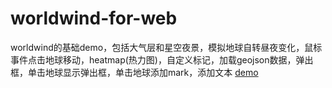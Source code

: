 # worldwind-for-web
worldwind的基础demo，包括大气层和星空夜景，模拟地球自转昼夜变化，鼠标事件点击地球移动，heatmap(热力图)，自定义标记，加载geojson数据，弹出框，单击地球显示弹出框，单击地球添加mark，添加文本
[demo](https://dlhyu.github.io/worldwind-for-web/demo/WorldWind.html)
